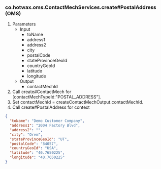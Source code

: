 ### co.hotwax.oms.ContactMechServices.create#PostalAddress (OMS)

1. Parameters
    * Input
        * toName
        * address1
        * address2
        * city
        * postalCode
        * stateProvinceGeoId
        * countryGeoId
        * latitude
        * longitude
    * Output
        * contactMechId
2. Call create#ContactMech for [contactMechTypeId:"POSTAL_ADDRESS"].
3. Set contactMechId = createContactMechOutput.contactMechId.
4. Call create#PostalAddress for context

```json
{
  "toName": "Demo Customer Company",
  "address1": "2004 Factory Blvd",
  "address2": "",
  "city": "Orem",
  "stateProvinceGeoId": "UT",
  "postalCode": "84057",
  "countryGeoId": "USA",
  "latitude": "40.7650225",
  "longitude": "40.7650225"
}

```
